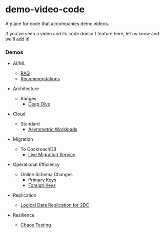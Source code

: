 # demo-video-code
A place for code that accompanies demo videos.

If you've seen a video and its code doesn't feature here, let us know and we'll add it!

### Demos

* AI/ML
  * [RAG](ai_ml/rag/README.md)
  * [Recommendations](ai_ml/recommendations/README.md)

* Architecture
  * Ranges
    * [Deep Dive](architecture/ranges/deep_dive/README.md)

* Cloud
  * Standard
    * [Asymmetric Workloads](cloud/standard/asymmetric-workloads/README.md)

* Migration
  * To CockroachDB
    * [Live Migration Service](migration/to_cockroachdb/live_migration_service/README.md)

* Operational Efficiency
  * Online Schema Changes
    * [Primary Keys](online_schema_changes/primary_keys/README.md)
    * [Foreign Keys](online_schema_changes/foreign_keys/README.md)

* Replication
  * [Logical Data Replication for 2DC](replication/ldr/2dc/README.md)

* Resilience
  * [Chaos Testing](resilience/chaos_testing/README.md)